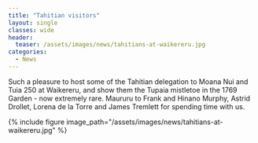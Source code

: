 ```yaml
---
title: "Tahitian visitors"
layout: single
classes: wide
header:
  teaser: /assets/images/news/tahitians-at-waikereru.jpg
categories:
  - News
---
```


Such a pleasure to host some of the Tahitian delegation to Moana Nui and Tuia 250 at Waikereru, and show them the Tupaia mistletoe in the 1769 Garden - now extremely rare. Maururu to Frank and Hinano Murphy, Astrid Drollet, ​Lorena de la Torre​ and James Tremlett for spending time with us.

{% include figure image_path="/assets/images/news/tahitians-at-waikereru.jpg" %}
